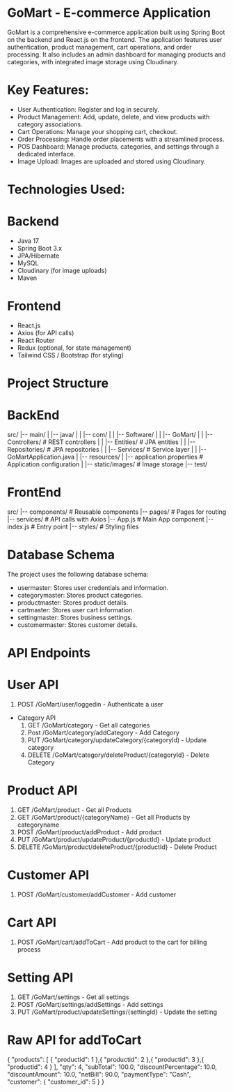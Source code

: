 # GoMart - E-commerce Application

GoMart is a comprehensive e-commerce application built using Spring Boot on the backend and React.js on the frontend. The application features user authentication, product management, cart operations, and order processing. It also includes an admin dashboard for managing products and categories, with integrated image storage using Cloudinary.

# Key Features:

- User Authentication: Register and log in securely.
- Product Management: Add, update, delete, and view products with category associations.
- Cart Operations: Manage your shopping cart, checkout.
- Order Processing: Handle order placements with a streamlined process.
- POS Dashboard: Manage products, categories, and settings through a dedicated interface.
- Image Upload: Images are uploaded and stored using Cloudinary.

# Technologies Used:
# Backend
- Java 17
- Spring Boot 3.x
- JPA/Hibernate
- MySQL
- Cloudinary (for image uploads)
- Maven

# Frontend
- React.js
- Axios (for API calls)
- React Router
- Redux (optional, for state management)
- Tailwind CSS / Bootstrap (for styling)

# Project Structure
# BackEnd
src/
|-- main/
|   |-- java/
|   |   |-- com/
|   |       |-- Software/
|   |           |-- GoMart/
|   |               |-- Controllers/  # REST controllers
|   |               |-- Entities/     # JPA entities
|   |               |-- Repositories/ # JPA repositories
|   |               |-- Services/     # Service layer
|   |               |-- GoMartApplication.java
|   |-- resources/
|       |-- application.properties    # Application configuration
|       |-- static/images/            # Image storage
|-- test/


# FrontEnd
src/
|-- components/   # Reusable components
|-- pages/        # Pages for routing
|-- services/     # API calls with Axios
|-- App.js        # Main App component
|-- index.js      # Entry point
|-- styles/       # Styling files


# Database Schema
The project uses the following database schema:

- usermaster: Stores user credentials and information.
- categorymaster: Stores product categories.
- productmaster: Stores product details.
- cartmaster: Stores user cart information.
- settingmaster: Stores business settings.
- customermaster: Stores customer details.

# API Endpoints

# User API
 1) POST /GoMart/user/loggedin - Authenticate a user

- Category API
  1) GET   /GoMart/category - Get all categories
  2) Post  /GoMart/category/addCategory - Add Category
  3) PUT   /GoMart/category/updateCategory/{categoryId) - Update category
  4) DELETE  /GoMart/category/deleteProduct/{categoryId} - Delete Category
     
 # Product API
  1) GET  /GoMart/product - Get all Products
  2) GET /GoMart/product/{categoryName} - Get all Products by categoryname
  3) POST  /GoMart/product/addProduct  - Add product
  4) PUT  /GoMart/product/updateProduct/{productId}  - Update product
  5) DELETE /GoMart/product/deleteProduct/{productId}   - Delete Product

# Customer API
  1) POST  /GoMart/customer/addCustomer  - Add customer
     
# Cart API
  1) POST  /GoMart/cart/addToCart - Add product to the cart for billing process
     
# Setting API
  1) GET  /GoMart/settings  - Get all settings
  2) POST  /GoMart/settings/addSettings  - Add settings
  3) PUT  /GoMart/product/updateSettings/{settingId}   - Update the setting
 
# Raw API for addToCart 
{
    "products": [
        {
            "productid": 1
        },{
            "productid": 2
        },{
            "productid": 3
        },{
            "productid": 4
        }
    ],
    "qty": 4,
    "subTotal": 100.0,
    "discountPercentage": 10.0,
    "discountAmount": 10.0,
    "netBill": 90.0,
    "paymentType": "Cash",
    "customer": {
        "customer_id": 5
    }
}
